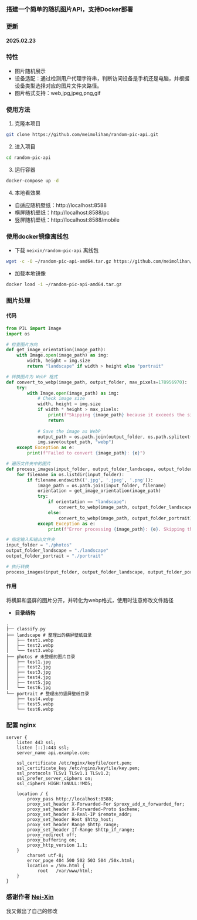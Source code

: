 ### 搭建一个简单的随机图片API，支持Docker部署

### 更新

#### 2025.02.23

### 特性

- 图片随机展示
- 设备适配：通过检测用户代理字符串，判断访问设备是手机还是电脑，并根据设备类型选择对应的图片文件夹路径。
- 图片格式支持：web,jpg,jpeg,png,gif

### 使用方法

1. 克隆本项目
```bash
git clone https://github.com/meimolihan/random-pic-api.git
```

2. 进入项目
```bash
cd random-pic-api
```

3. 运行容器
```bash
docker-compose up -d
```

4. 本地看效果
* 自适应随机壁纸：http://localhost:8588
* 横屏随机壁纸：http://localhost:8588/pc
* 竖屏随机壁纸：http://localhost:8588/mobile


### 使用docker镜像离线包

* 下载 `neixin/random-pic-api` 离线包
```bash
wget -c -O ~/random-pic-api-amd64.tar.gz https://github.com/meimolihan/DockerTarBuilder/releases/download/DockerTarBuilder-AMD64/neixin_random-pic-api-amd64.tar.gz
```

* 加载本地镜像
```bash
docker load -i ~/random-pic-api-amd64.tar.gz
```

### 图片处理

#### 代码

```py
from PIL import Image
import os

# 检查图片方向
def get_image_orientation(image_path):
    with Image.open(image_path) as img:
        width, height = img.size
        return "landscape" if width > height else "portrait"

# 转换图片为 WebP 格式
def convert_to_webp(image_path, output_folder, max_pixels=178956970):
    try:
        with Image.open(image_path) as img:
            # Check image size
            width, height = img.size
            if width * height > max_pixels:
                print(f"Skipping {image_path} because it exceeds the size limit.")
                return
            
            # Save the image as WebP
            output_path = os.path.join(output_folder, os.path.splitext(os.path.basename(image_path))[0] + ".webp")
            img.save(output_path, "webp")
    except Exception as e:
        print(f"Failed to convert {image_path}: {e}")

# 遍历文件夹中的图片
def process_images(input_folder, output_folder_landscape, output_folder_portrait):
    for filename in os.listdir(input_folder):
        if filename.endswith(('.jpg', '.jpeg', '.png')):
            image_path = os.path.join(input_folder, filename)
            orientation = get_image_orientation(image_path)
            try:
                if orientation == "landscape":
                    convert_to_webp(image_path, output_folder_landscape)
                else:
                    convert_to_webp(image_path, output_folder_portrait)
            except Exception as e:
                print(f"Error processing {image_path}: {e}. Skipping this image.")

# 指定输入和输出文件夹
input_folder = "./photos"
output_folder_landscape = "./landscape"
output_folder_portrait = "./portrait"

# 执行转换
process_images(input_folder, output_folder_landscape, output_folder_portrait)
```

#### 作用

将横屏和竖屏的图片分开，并转化为webp格式，使用时注意修改文件路径

* **目录结构**

```
.
├── classify.py
├── landscape # 整理出的横屏壁纸目录
│   ├── test1.webp
│   ├── test2.webp
│   └── test3.webp
├── photos # 未整理的图片目录
│   ├── test1.jpg
│   ├── test2.jpg
│   ├── test3.jpg
│   ├── test4.jpg
│   ├── test5.jpg
│   └── test6.jpg
└── portrait # 整理出的竖屏壁纸目录
    ├── test4.webp
    ├── test5.webp
    └── test6.webp
```

### 配置 nginx
```nginx
server {
    listen 443 ssl;
    listen [::]:443 ssl;
    server_name api.example.com;

    ssl_certificate /etc/nginx/keyfile/cert.pem;  
    ssl_certificate_key /etc/nginx/keyfile/key.pem;  
    ssl_protocols TLSv1 TLSv1.1 TLSv1.2;
    ssl_prefer_server_ciphers on;
    ssl_ciphers HIGH:!aNULL:!MD5;

    location / {
        proxy_pass http://localhost:8588; 
        proxy_set_header X-Forwarded-For $proxy_add_x_forwarded_for;
        proxy_set_header X-Forwarded-Proto $scheme;
        proxy_set_header X-Real-IP $remote_addr;
        proxy_set_header Host $http_host;
        proxy_set_header Range $http_range;
        proxy_set_header If-Range $http_if_range;
        proxy_redirect off;
        proxy_buffering on;
        proxy_http_version 1.1;
    }
        charset utf-8;
        error_page 404 500 502 503 504 /50x.html;
        location = /50x.html {
            root   /var/www/html;
    }
}
```

### 感谢作者 [Nei-Xin](https://github.com/Nei-Xin/random-pic-api)

我又做出了自己的修改
